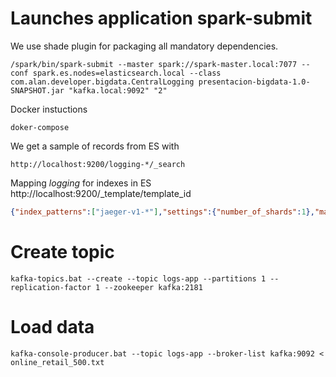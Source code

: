 # Launches application spark-submit
We use shade plugin for packaging all mandatory dependencies.
```
/spark/bin/spark-submit --master spark://spark-master.local:7077 --conf spark.es.nodes=elasticsearch.local --class com.alan.developer.bigdata.CentralLogging presentacion-bigdata-1.0-SNAPSHOT.jar "kafka.local:9092" "2"
```
Docker instuctions
````jshelllanguage
doker-compose
````
We get a sample of records from ES with
```
http://localhost:9200/logging-*/_search
```
Mapping *logging* for indexes in ES
http://localhost:9200/_template/template_id
```json
{"index_patterns":["jaeger-v1-*"],"settings":{"number_of_shards":1},"mappings":{"_source":{"enabled":true},"properties":{"duration":{"type":"text","fields":{"keyword":{"type":"keyword","ignore_above":256}}},"flags":{"type":"long"},"operationName":{"type":"text","fields":{"keyword":{"type":"keyword","ignore_above":256}}},"process":{"properties":{"serviceName":{"type":"text","fields":{"keyword":{"type":"keyword","ignore_above":256}}},"tags":{"properties":{"key":{"type":"text","fields":{"keyword":{"type":"keyword","ignore_above":256}}},"vStr":{"type":"text","fields":{"keyword":{"type":"keyword","ignore_above":256}}}}}}},"references":{"properties":{"spanId":{"type":"text","fields":{"keyword":{"type":"keyword","ignore_above":256}}},"traceId":{"type":"text","fields":{"keyword":{"type":"keyword","ignore_above":256}}}}},"spanId":{"type":"text","fields":{"keyword":{"type":"keyword","ignore_above":256}}},"startTime":{"type":"date","format":"yyyy-MM-dd HH:mm:ss.SSS"},"tags":{"properties":{"key":{"type":"text","fields":{"keyword":{"type":"keyword","ignore_above":256}}},"vStr":{"type":"text","fields":{"keyword":{"type":"keyword","ignore_above":256}}}}},"traceId":{"type":"text","fields":{"keyword":{"type":"keyword","ignore_above":256}}},"processDate":{"type":"date","format":"yyyy-MM-dd HH:mm:ss.SSS"},"ingestDate":{"type":"date","format":"yyyy-MM-dd HH:mm:ss.SSS"}}}}
```

# Create topic
```
kafka-topics.bat --create --topic logs-app --partitions 1 --replication-factor 1 --zookeeper kafka:2181
```
# Load data
```
kafka-console-producer.bat --topic logs-app --broker-list kafka:9092 < online_retail_500.txt
```